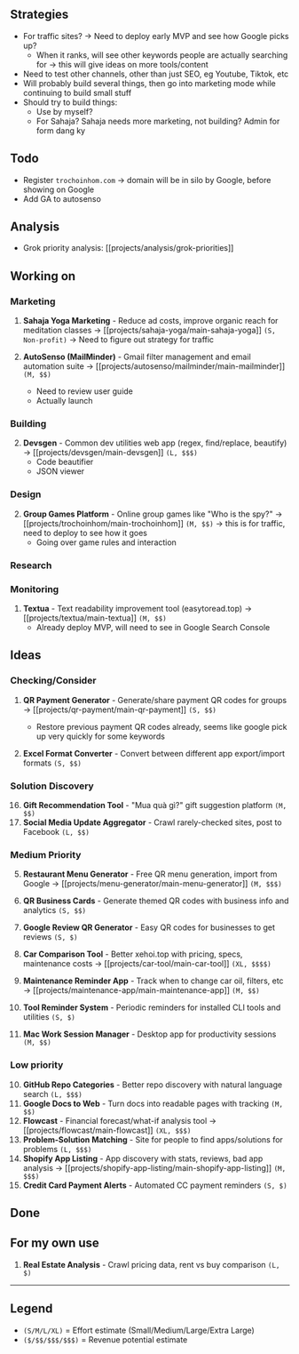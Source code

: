 ## Strategies
- For traffic sites? -> Need to deploy early MVP and see how Google picks up?
    - When it ranks, will see other keywords people are actually searching for -> this will give ideas on more tools/content
- Need to test other channels, other than just SEO, eg Youtube, Tiktok, etc
- Will probably build several things, then go into marketing mode while continuing to build small stuff
- Should try to build things:
    - Use by myself?
    - For Sahaja? Sahaja needs more marketing, not building? Admin for form dang ky

## Todo
- Register `trochoinhom.com` -> domain will be in silo by Google, before showing on Google
- Add GA to autosenso

## Analysis
- Grok priority analysis: [[projects/analysis/grok-priorities]]

## Working on

### Marketing

1. **Sahaja Yoga Marketing** - Reduce ad costs, improve organic reach for meditation classes → [[projects/sahaja-yoga/main-sahaja-yoga]] `(S, Non-profit)`
    -> Need to figure out strategy for traffic

3. **AutoSenso (MailMinder)** - Gmail filter management and email automation suite → [[projects/autosenso/mailminder/main-mailminder]] `(M, $$)`
    - Need to review user guide
    - Actually launch


### Building
2. **Devsgen** - Common dev utilities web app (regex, find/replace, beautify) → [[projects/devsgen/main-devsgen]] `(L, $$$)`
    - Code beautifier
    - JSON viewer

### Design
2. **Group Games Platform** - Online group games like "Who is the spy?" → [[projects/trochoinhom/main-trochoinhom]] `(M, $$)`  -> this is for traffic, need to deploy to see how it goes
    - Going over game rules and interaction


### Research


### Monitoring
1. **Textua** - Text readability improvement tool (easytoread.top) → [[projects/textua/main-textua]] `(M, $$)`
    - Already deploy MVP, will need to see in Google Search Console


## Ideas

### Checking/Consider
1. **QR Payment Generator** - Generate/share payment QR codes for groups → [[projects/qr-payment/main-qr-payment]] `(S, $$)`
    - Restore previous payment QR codes already, seems like google pick up very quickly for some keywords

8. **Excel Format Converter** - Convert between different app export/import formats `(S, $$)`

### Solution Discovery
16. **Gift Recommendation Tool** - "Mua quà gì?" gift suggestion platform `(M, $$)`
17. **Social Media Update Aggregator** - Crawl rarely-checked sites, post to Facebook `(L, $$)`

### Medium Priority  
5. **Restaurant Menu Generator** - Free QR menu generation, import from Google → [[projects/menu-generator/main-menu-generator]] `(M, $$$)`
9. **QR Business Cards** - Generate themed QR codes with business info and analytics `(S, $$)`
11. **Google Review QR Generator** - Easy QR codes for businesses to get reviews `(S, $)`
6. **Car Comparison Tool** - Better xehoi.top with pricing, specs, maintenance costs → [[projects/car-tool/main-car-tool]] `(XL, $$$$)`

4. **Maintenance Reminder App** - Track when to change car oil, filters, etc → [[projects/maintenance-app/main-maintenance-app]] `(M, $$)`
7. **Tool Reminder System** - Periodic reminders for installed CLI tools and utilities `(S, $)`
14. **Mac Work Session Manager** - Desktop app for productivity sessions `(M, $$)`




### Low priority

10. **GitHub Repo Categories** - Better repo discovery with natural language search `(L, $$$)`
12. **Google Docs to Web** - Turn docs into readable pages with tracking `(M, $$)`
1. **Flowcast** - Financial forecast/what-if analysis tool → [[projects/flowcast/main-flowcast]] `(XL, $$$)`
2. **Problem-Solution Matching** - Site for people to find apps/solutions for problems `(L, $$$)`
13. **Shopify App Listing** - App discovery with stats, reviews, bad app analysis → [[projects/shopify-app-listing/main-shopify-app-listing]] `(M, $$$)`
15. **Credit Card Payment Alerts** - Automated CC payment reminders `(S, $)`

## Done


## For my own use

1. **Real Estate Analysis** - Crawl pricing data, rent vs buy comparison `(L, $)`

---

## Legend
- `(S/M/L/XL)` = Effort estimate (Small/Medium/Large/Extra Large)
- `($/$$/$$$/$$$)` = Revenue potential estimate